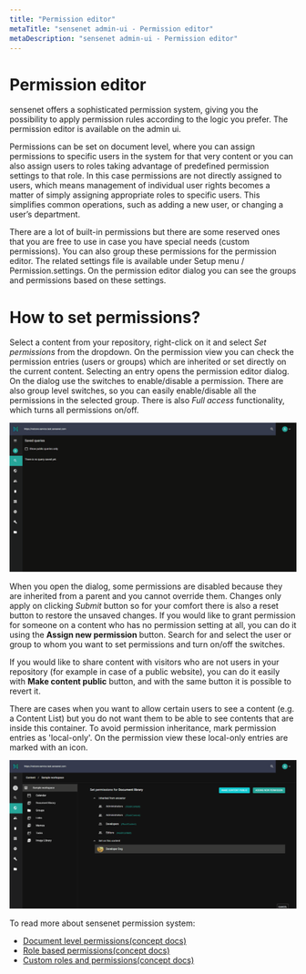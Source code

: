 ```yaml
---
title: "Permission editor"
metaTitle: "sensenet admin-ui - Permission editor"
metaDescription: "sensenet admin-ui - Permission editor"
---
```

# Permission editor

sensenet offers a sophisticated permission system, giving you the possibility to apply permission rules according to the logic you prefer. The permission editor is available on the admin ui.

Permissions can be set on document level, where you can assign permissions to specific users in the system for that very content or you can also assign users to roles taking advantage of predefined permission settings to that role. In this case permissions are not directly assigned to users, which means management of individual user rights becomes a matter of simply assigning appropriate roles to specific users. This simplifies common operations, such as adding a new user, or changing a user’s department.

<note>
There are a lot of built-in permissions but there are some reserved ones that you are free to use in case you have special needs (custom permissions). You can also group these permissions for the permission editor. The related settings file is available under Setup menu / Permission.settings. On the permission editor dialog you can see the groups and permissions based on these settings.
</note>

# How to set permissions?
Select a content from your repository, right-click on it and select *Set permissions* from the dropdown. On the permission view you can check the permission entries (users or groups) which are inherited or set directly on the current content. Selecting an entry opens the permission editor dialog.
On the dialog use the switches to enable/disable a permission. There are also group level switches, so you can easily enable/disable all the permissions in the selected group. There is also *Full access* functionality, which turns all permissions on/off.

![permission_how_to_use](../img/permission_how_to_use.gif)

When you open the dialog, some permissions are disabled because they are inherited from a parent and you cannot override them. Changes only apply on clicking *Submit* button so for your comfort there is also a reset button to restore the unsaved changes.
If you would like to grant permission for someone on a content who has no permission setting at all, you can do it using the **Assign new permission** button. Search for and select the user or group to whom you want to set permissions and turn on/off the switches.

If you would like to share content with visitors who are not users in your repository (for example in case of a public website), you can do it easily with **Make content public** button, and with the same button it is possible to revert it.

There are cases when you want to allow certain users to see a content (e.g. a Content List) but you do not want them to be able to see contents that are inside this container. To avoid permission inheritance, mark permission entries as 'local-only'. On the permission view these local-only entries are marked with an icon.

![permission_local_only](../img/permission_local_only.gif)

To read more about sensenet permission system:
- [Document level permissions(concept docs)](/concepts/user-and-permission-management/02-document-level-permissions.md)
- [Role based permissions(concept docs)](/concepts/user-and-permission-management/03-role-based-permissions.md)
- [Custom roles and permissions(concept docs)](/concepts/user-and-permission-management/04-custom-roles-and-permissions.md)
